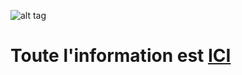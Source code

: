 ![alt tag](https://pixees.fr/wp-content/uploads/2015/08/Logo-snappy.png)

# Toute l'information est [ICI](https://pixees.fr/?p=5099)
